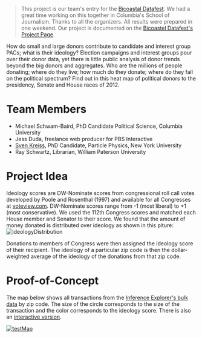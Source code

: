 > This project is our team's entry for the [Bicoastal Datafest](http://www.bdatafest.computationalreporting.com). We had a great time working on this together in Columbia's School of Journalism. Thanks to all the organizers. All results were prepared in one weekend. Our project is documented on the [Bicoastel Datafest's Project Page](http://www.bdatafest.computationalreporting.com/distribitionpacs).

How do small and large donors contribute to candidate and interest group PACs; what is their ideology? Election campaigns and interest groups pour over their donor data, yet there is little public analysis of donor trends beyond the big donors and aggregates. Who are the millions of people donating; where do they live; how much do they donate; where do they fall on the political spectrum?  Find out in this heat map of political donors to the presidency, Senate and House races of 2012. 


# Team Members

* Michael Schwam-Baird, PhD Candidate Political Science, Columbia University 
* Jess Duda, freelance web producer for PBS Interactive
* [Sven Kreiss](http://www.svenkreiss.com), PhD Candidate, Particle Physics, New York University
* Ray Schwartz, Librarian, William Paterson University


# Project Idea

Ideology scores are DW-Nominate scores from congressional roll call votes developed by Poole and Rosenthal (1997) and available for all Congresses at [voteview.com](http://www.voteview.com).  DW-Nominate scores range from -1 (most liberal) to +1 (most conservative).  We used the 112th Congress scores and matched each House member and Senator to their score. We found that the amount of money donated is distributed over ideology as shown in this piture:<br />
![ideologyDistribution](http://www.bdatafest.computationalreporting.com/_/rsrc/1359920658926/distribitionpacs/Ideology%20Dist%20Few%20Bins.jpg)

Donations to members of Congress were then assigned the ideology score of their recipient.  The ideology of a particular zip code is then the dollar-weighted average of the ideology of the donations from that zip code.



# Proof-of-Concept

The map below shows all transactions from the [Inference Explorer's bulk data](http://data.influenceexplorer.com/bulk/) by zip code. The size of the circle corresponds to the size of the transaction and the color corresponds to the ideology score. There is also an [interactive version](http://tiles.mapbox.com/svenkreiss/map/test).

[![testMap](http://a.tiles.mapbox.com/v3/svenkreiss.test/-99.76,39.91000000000001,3/640x480.png)](http://tiles.mapbox.com/svenkreiss/map/test)
